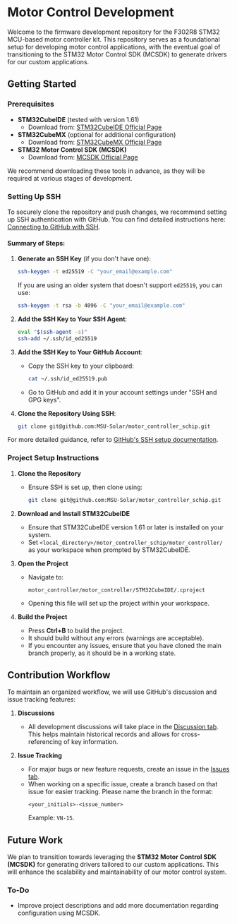 # Motor Control Development

Welcome to the firmware development repository for the F302R8 STM32 MCU-based motor controller kit. This repository serves as a foundational setup for developing motor control applications, with the eventual goal of transitioning to the STM32 Motor Control SDK (MCSDK) to generate drivers for our custom applications.

## Getting Started

### Prerequisites

- **STM32CubeIDE** (tested with version 1.61)
  - Download from: [STM32CubeIDE Official Page](https://www.st.com/en/development-tools/stm32cubeide.html#get-software)
- **STM32CubeMX** (optional for additional configuration)
  - Download from: [STM32CubeMX Official Page](https://www.st.com/content/st_com/en/stm32cubemx.html)
- **STM32 Motor Control SDK (MCSDK)**
  - Download from: [MCSDK Official Page](https://www.st.com/en/embedded-software/x-cube-mcsdk.html)

We recommend downloading these tools in advance, as they will be required at various stages of development.

### Setting Up SSH

To securely clone the repository and push changes, we recommend setting up SSH authentication with GitHub. You can find detailed instructions here: [Connecting to GitHub with SSH](https://docs.github.com/en/authentication/connecting-to-github-with-ssh).

#### Summary of Steps:

1. **Generate an SSH Key** (if you don't have one):
   ```bash
   ssh-keygen -t ed25519 -C "your_email@example.com"
   ```
   If you are using an older system that doesn't support `ed25519`, you can use:
   ```bash
   ssh-keygen -t rsa -b 4096 -C "your_email@example.com"
   ```

2. **Add the SSH Key to Your SSH Agent**:
   ```bash
   eval "$(ssh-agent -s)"
   ssh-add ~/.ssh/id_ed25519
   ```

3. **Add the SSH Key to Your GitHub Account**:
   - Copy the SSH key to your clipboard:
     ```bash
     cat ~/.ssh/id_ed25519.pub
     ```
   - Go to GitHub and add it in your account settings under "SSH and GPG keys".

4. **Clone the Repository Using SSH**:
   ```bash
   git clone git@github.com:MSU-Solar/motor_controller_schip.git
   ```

For more detailed guidance, refer to [GitHub's SSH setup documentation](https://docs.github.com/en/authentication/connecting-to-github-with-ssh).

### Project Setup Instructions

1. **Clone the Repository**
   - Ensure SSH is set up, then clone using:
     ```bash
     git clone git@github.com:MSU-Solar/motor_controller_schip.git
     ```

2. **Download and Install STM32CubeIDE**
   - Ensure that STM32CubeIDE version 1.61 or later is installed on your system.
   - Set `<local_directory>/motor_controller_schip/motor_controller/` as your workspace when prompted by STM32CubeIDE.

3. **Open the Project**
   - Navigate to:
     ```
     motor_controller/motor_controller/STM32CubeIDE/.cproject
     ```
   - Opening this file will set up the project within your workspace.

4. **Build the Project**
   - Press **Ctrl+B** to build the project.
   - It should build without any errors (warnings are acceptable).
   - If you encounter any issues, ensure that you have cloned the main branch properly, as it should be in a working state.

## Contribution Workflow

To maintain an organized workflow, we will use GitHub's discussion and issue tracking features:

1. **Discussions**
   - All development discussions will take place in the [Discussion tab](https://github.com/MSU-Solar/motor_controller_schip/discussions). This helps maintain historical records and allows for cross-referencing of key information.

2. **Issue Tracking**
   - For major bugs or new feature requests, create an issue in the [Issues tab](https://github.com/MSU-Solar/motor_controller_schip/issues).
   - When working on a specific issue, create a branch based on that issue for easier tracking. Please name the branch in the format:
     ```
     <your_initials>-<issue_number>
     ```
     Example: `VN-15`.

## Future Work

We plan to transition towards leveraging the **STM32 Motor Control SDK (MCSDK)** for generating drivers tailored to our custom applications. This will enhance the scalability and maintainability of our motor control system.

### To-Do

- Improve project descriptions and add more documentation regarding configuration using MCSDK.
